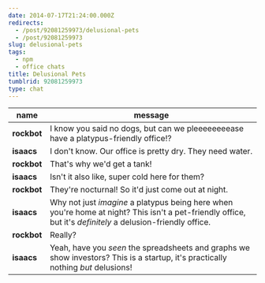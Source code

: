 ```yaml
---
date: 2014-07-17T21:24:00.000Z
redirects:
  - /post/92081259973/delusional-pets
  - /post/92081259973
slug: delusional-pets
tags:
  - npm
  - office chats
title: Delusional Pets
tumblrid: 92081259973
type: chat
---
```

|name|message|
|-----|-----|
| **rockbot** | I know you said no dogs, but can we pleeeeeeeease have a platypus-friendly office!? |
| **isaacs** | I don't know.  Our office is pretty dry.  They need water. |
| **rockbot** | That's why we'd get a tank! |
| **isaacs** | Isn't it also like, super cold here for them? |
| **rockbot** | They're nocturnal!  So it'd just come out at night. |
| **isaacs** | Why not just *imagine* a platypus being here when you're home at night?  This isn't a pet-friendly office, but it's *definitely* a delusion-friendly office. |
| **rockbot** | Really? |
| **isaacs** | Yeah, have you *seen* the spreadsheets and graphs we show investors?  This is a startup, it's practically nothing *but* delusions! |
